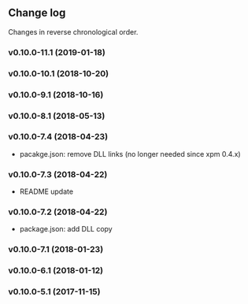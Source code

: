 ## Change log

Changes in reverse chronological order.

### v0.10.0-11.1 (2019-01-18)

### v0.10.0-10.1 (2018-10-20)

### v0.10.0-9.1 (2018-10-16)

### v0.10.0-8.1 (2018-05-13)

### v0.10.0-7.4 (2018-04-23)

- pacakge.json: remove DLL links (no longer needed since xpm 0.4.x)

### v0.10.0-7.3 (2018-04-22)

- README update

### v0.10.0-7.2 (2018-04-22)

- package.json: add DLL copy

### v0.10.0-7.1 (2018-01-23)

### v0.10.0-6.1 (2018-01-12)

### v0.10.0-5.1 (2017-11-15)
